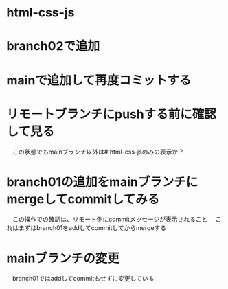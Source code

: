 
# html-css-js

# branch02で追加

# mainで追加して再度コミットする

# リモートブランチにpushする前に確認して見る
　この状態でもmainブランチ以外は# html-css-jsのみの表示か？

# branch01の追加をmainブランチにmergeしてcommitしてみる
　この操作での確認は、リモート側にcommitメッセージが表示されること
　これはまずはbranch01をaddしてcommitしてからmergeする

# mainブランチの変更
　branch01ではaddしてcommitもせずに変更している
